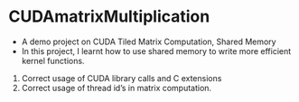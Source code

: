 # CUDAmatrixMultiplication
- A demo project on CUDA Tiled Matrix Computation, Shared Memory
- In this project, I learnt how to use shared memory to write more efficient
kernel functions.


1. Correct usage of CUDA library calls and C extensions
2. Correct usage of thread id’s in matrix computation.
